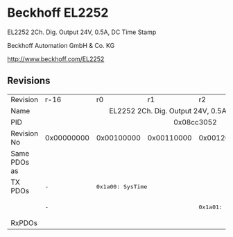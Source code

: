 # Beckhoff EL2252

EL2252 2Ch. Dig. Output 24V, 0.5A, DC Time Stamp

Beckhoff Automation GmbH & Co. KG

http://www.beckhoff.com/EL2252

## Revisions
<table>
<tr>
<td>Revision</td>
<td>r-16</td>
<td>r0</td>
<td>r1</td>
<td>r2</td>
<td>r3</td>
<td>r4</td>
</tr>
<tr>
<td>Name</td>
<td colspan=6 align="center">EL2252 2Ch. Dig. Output 24V, 0.5A, DC Time Stamp</td>
</tr>
<tr>
<td>PID</td>
<td colspan=6 align="center">0x08cc3052</td>
</tr>
<tr>
<td>Revision No</td>
<td>0x00000000</td>
<td>0x00100000</td>
<td>0x00110000</td>
<td>0x00120000</td>
<td>0x00130000</td>
<td>0x00140000</td>
</tr>
<tr>
<td>Same PDOs as</td>
<td colspan=6 align="center"></td>
</tr>
<tr>
<td rowspan=2 valign=top>TX PDOs</td>
<td><pre>-</pre></td>
<td colspan=5 align="left"><pre>0x1a00: SysTime</pre></td>
<td></td>
</tr>
<tr>
<td colspan=3 align="left"><pre>-</pre></td>
<td colspan=3 align="left"><pre>0x1a01: Feedback</pre></td>
</tr>
<tr>
<td>RxPDOs</td>
<td colspan=6 align="left"></td>
</tr>
</table>
